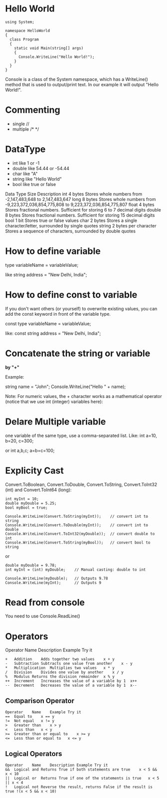 # Hello World

```
using System;

namespace HelloWorld
{
  class Program
  {
    static void Main(string[] args)
    {
      Console.WriteLine("Hello World!");
    }
  }
}
```

Console is a class of the System namespace, which has a WriteLine() method that is used to output/print text. In our example it will output "Hello World!".

# Commenting

- single //
- multiple /\* \*/

# DataType

- int like 1 or -1
- double like 54.44 or -54.44
- char like "A"
- string like "Hello World"
- bool like true or false

Data Type Size Description
int 4 bytes Stores whole numbers from -2,147,483,648 to 2,147,483,647
long 8 bytes Stores whole numbers from -9,223,372,036,854,775,808 to 9,223,372,036,854,775,807
float 4 bytes Stores fractional numbers. Sufficient for storing 6 to 7 decimal digits
double 8 bytes Stores fractional numbers. Sufficient for storing 15 decimal digits
bool 1 bit Stores true or false values
char 2 bytes Stores a single character/letter, surrounded by single quotes
string 2 bytes per character Stores a sequence of characters, surrounded by double quotes

# How to define variable

type variableName = variableValue;

like
string address = "New Delhi, India";

# How to define const to variable

If you don't want others (or yourself) to overwrite existing values, you can add the const keyword in front of the variable type.

const type variableName = variableValue;

like:
const string address = "New Delhi, India";

# Concatenate the string or variable

**by "+"**

Example:

string name = "John";
Console.WriteLine("Hello " + name);

Note: For numeric values, the + character works as a mathematical operator (notice that we use int (integer) variables here):

# Delare Multiple variable

one variable of the same type, use a comma-separated list.
Like: int a=10, b=20, c=300;

or int a,b,c;
a=b=c=100;

# Explicity Cast

Convert.ToBoolean, Convert.ToDouble, Convert.ToString, Convert.ToInt32 (int) and Convert.ToInt64 (long):

```
int myInt = 10;
double myDouble = 5.25;
bool myBool = true;

Console.WriteLine(Convert.ToString(myInt));    // convert int to string
Console.WriteLine(Convert.ToDouble(myInt));    // convert int to double
Console.WriteLine(Convert.ToInt32(myDouble));  // convert double to int
Console.WriteLine(Convert.ToString(myBool));   // convert bool to string
```

or

```
double myDouble = 9.78;
int myInt = (int) myDouble;    // Manual casting: double to int

Console.WriteLine(myDouble);   // Outputs 9.78
Console.WriteLine(myInt);      // Outputs 9
```

# Read from console

You need to use Console.ReadLine()

# Operators

Operator Name Description Example Try it

    +	Addition	Adds together two values	x + y
    -	Subtraction	Subtracts one value from another	x - y
    *	Multiplication	Multiplies two values	x * y
    /	Division	Divides one value by another	x / y
    %	Modulus	Returns the division remainder	x % y
    ++	Increment	Increases the value of a variable by 1	x++
    --	Decrement	Decreases the value of a variable by 1	x--

## Comparison Operator

    Operator	Name	Example	Try it
    ==	Equal to	x == y
    !=	Not equal	x != y
    >	Greater than	x > y
    <	Less than	x < y
    >=	Greater than or equal to	x >= y
    <=	Less than or equal to	x <= y

## Logical Operators

    Operator	Name	Description	Example	Try it
    && 	Logical and	Returns True if both statements are true	x < 5 &&  x < 10
    || 	Logical or	Returns True if one of the statements is true	x < 5 || x < 4
    !	Logical not	Reverse the result, returns False if the result is true	!(x < 5 && x < 10)
